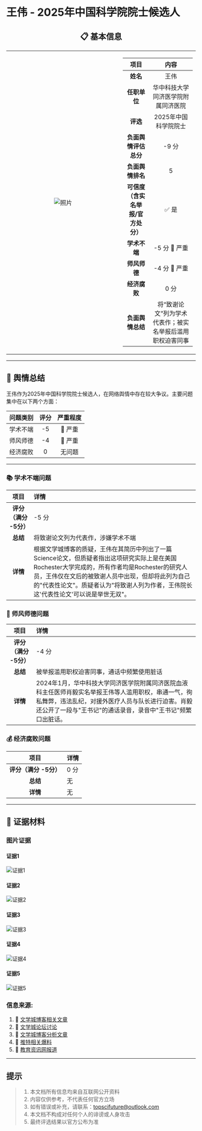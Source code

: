 # 王伟 - 2025年中国科学院院士候选人

<div align="center">

## 📋 基本信息

<table>
<tr>
<td width="60%" align="center">

![照片](../images/5_kexue_wangwei/5_ip.jpg)

</td>
<td width="40%">

|         **项目**          |               **内容**                |
|:-----------------------:|:-----------------------------------:|
|         **姓名**          |                 王伟                  |
|        **任职单位**         |          华中科技大学同济医学院附属同济医院          |
|         **评选**          |            2025年中国科学院院士             |
|      **负面舆情评估总分**       |                -9 分                 |
|       **负面舆情排名**        |                  5                  |
| **可信度<br>（含实名举报/官方处分）** |                 ✅ 是                 |
|        **学术不端**         |             -5 分 🔴 严重              |
|        **师风师德**         |             -4 分 🔴 严重              |
|        **经济腐败**         |                 0 分                 |
|       **负面舆情总结**        |  将“致谢论文”列为学术代表作；被实名举报后滥用职权迫害同事  |

</td>
</tr>
</table>
</div>

---

## 🔭 舆情总结

王伟作为2025年中国科学院院士候选人，在网络舆情中存在较大争议。主要问题集中在以下两个方面：

| 问题类别 | 评分 | 严重程度  |
|:---:|:---:|:-----:|
| 学术不端 | -5 | 🔴 严重 |
| 师风师德 | -4 | 🔴 严重 |
| 经济腐败 | 0 |  无问题  |

---

### 📚 学术不端问题

|       项目       | 详情                                       |
|:--------------:|:-----------------------------------------|
| **评分（满分 -5分）** | -5 分                                      |
|     **总结**     | 将致谢论文列为代表作，涉嫌学术不端                     |
|     **详情**     | 根据文学城博客的质疑，王伟在其简历中列出了一篇Science论文，但质疑者指出这项研究实际上是在美国Rochester大学完成的，所有作者均是Rochester的研究人员，王伟仅在文后的被致谢人员中出现，但却将此列为自己的"代表性论文"。质疑者认为"将致谢人列为作者，王伟院长这'代表性论文'可以说是举世无双"。 |



### 👥 师风师德问题


|       项目       | 详情                                       |
|:--------------:|:-----------------------------------------|
| **评分（满分 -5分）** | -4 分                                      |
|     **总结**     | 被举报滥用职权迫害同事，通话中频繁使用脏话                     |
|     **详情**     | 2024年1月，华中科技大学同济医学院附属同济医院血液科主任医师肖毅实名举报王伟等人滥用职权，串通一气，徇私舞弊，违法乱纪，对援外医疗人员与队长进行迫害。肖毅还公开了一段与"王书记"的通话录音，录音中"王书记"频繁口出脏话。 |



### 💰 经济腐败问题

|       项目       | 详情                                       |
|:--------------:|:-----------------------------------------|
| **评分（满分 -5分）** | 0 分                                      |
|     **总结**     | 无                     |
|     **详情**     | 无 |


---

## 📎 证据材料

### 图片证据

#### 证据1 
![证据1](../images/5_kexue_wangwei/5_p1.png)

#### 证据2
![证据2](../images/5_kexue_wangwei/5_p2.png)

#### 证据3 
![证据3](../images/5_kexue_wangwei/5_p3.png)

#### 证据4 
![证据4](../images/5_kexue_wangwei/5_p4.png)

#### 证据5 
![证据5](../images/5_kexue_wangwei/5_p5.png)


### 信息来源:

1. 🔗 [文学城博客相关文章](https://blog.wenxuecity.com/myblog/61002/202508/16885.html)
2. 🔗 [文学城论坛讨论](https://bbs.wenxuecity.com/mychina/1045213.html)
3. 🔗 [文学城博客分析文章](https://blog.wenxuecity.com/myblog/61002/202010/10761.html)
4. 🔗 [推特相关爆料](https://x.com/POMTQ/status/1770038756646514941)
5. 🔗 [教育资讯网报道](https://www.jiaoyuzixun.net/article/202401/115900.html)
 
---

## 提示

> 
> 1. 本文档所有信息均来自互联网公开资料
> 2. 内容仅供参考，不代表任何官方立场
> 3. 如有错误或补充，请联系：topscifuture@outlook.com
> 4. 本文档不构成对任何个人的诽谤或人身攻击
> 5. 最终评选结果以官方公布为准
